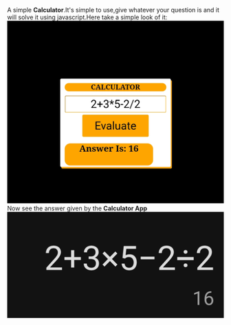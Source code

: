 A simple <b>Calculator</b>.It's simple to use,give whatever your question is and it will
solve it using javascript.Here take a simple look of it:<br>
![webpage view](https://github.com/NyxVeil78/Calculator/blob/6221f71c769758c06a53aa12469719cb0cf16180/Screenshot_1.jpg)
Now see the answer given by the <b>Calculator App</b><br>
![calculator view](https://github.com/NyxVeil78/Calculator/blob/6221f71c769758c06a53aa12469719cb0cf16180/Screenshot_2.jpg)
